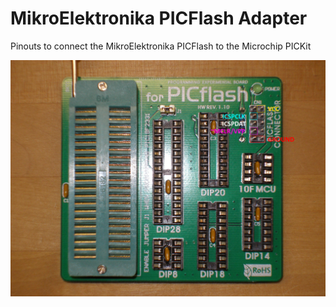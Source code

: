 # MikroElektronika PICFlash Adapter

Pinouts to connect the MikroElektronika PICFlash to the Microchip PICKit

![Pinouts](https://github.com/keshbach/MikroElektronika_PICFlash_Adapter/blob/main/PICFlash%20to%20PICKit%20Adapter%20Pinouts.jpg?raw=true)
